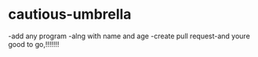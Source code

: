 # cautious-umbrella
-add any program
-alng with name and age
-create pull request-and youre good to go,!!!!!!!
